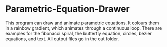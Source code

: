 # Parametric-Equation-Drawer
This program can draw and animate parametric equations. It colours them in a rainbow gradient, which animates through a continuous loop. There are examples for the fibonacci spiral, the butterfly equation, circles, bezier equations, and text. All output files go in the out folder.
